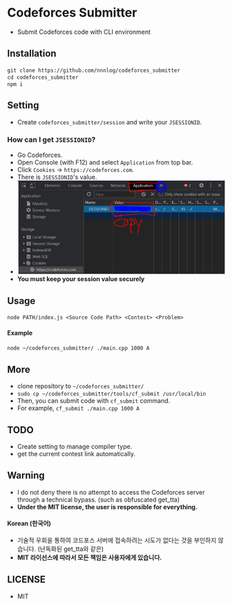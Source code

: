 # Codeforces Submitter
* Submit Codeforces code with CLI environment

## Installation
```
git clone https://github.com/nnnlog/codeforces_submitter
cd codeforces_submitter
npm i
```
## Setting
* Create `codeforces_submitter/session` and write your `JSESSIONID`.
### How can I get `JSESSIONID`?
* Go Codeforces.
* Open Console (with F12) and select `Application` from top bar.
* Click `Cookies` -> `https://codeforces.com`.
* There is `JSESSIONID`'s value.
* ![Description](https://raw.githubusercontent.com/nnnlog/codeforces_submitter/master/docs/capture.PNG)
* **You must keep your session value securely**

## Usage
```
node PATH/index.js <Source Code Path> <Contest> <Problem>
```

#### Example

```
node ~/codeforces_submitter/ ./main.cpp 1000 A
```

## More
* clone repository to `~/codeforces_submitter/`
* `sudo cp ~/codeforces_submitter/tools/cf_submit /usr/local/bin`
* Then, you can submit code with `cf_submit` command.
* For example, `cf_submit ./main.cpp 1000 A`

## TODO
* Create setting to manage compiler type.
* get the current contest link automatically.

## Warning
* I do not deny there is no attempt to access the Codeforces server through a technical bypass. (such as obfuscated get_tta)
* **Under the MIT license, the user is responsible for everything.**

#### Korean (한국어)
* 기술적 우회을 통하여 코드포스 서버에 접속하려는 시도가 없다는 것을 부인하지 않습니다. (난독화된 get_tta와 같은)
* **MIT 라이선스에 따라서 모든 책임은 사용자에게 있습니다.**

## LICENSE
* MIT